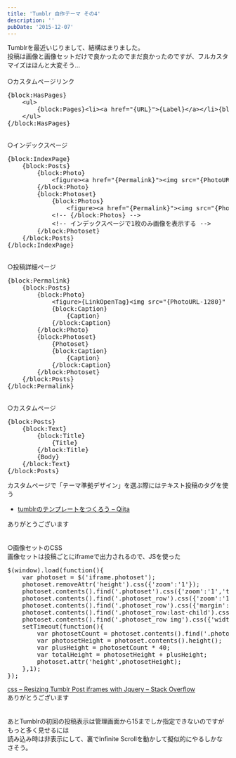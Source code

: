 ```yaml
---
title: 'Tumblr 自作テーマ その4'
description: ''
pubDate: '2015-12-07'
---
```


<p>Tumblrを最近いじりまして、結構はまりました。<br>
投稿は画像と画像セットだけで良かったのでまだ良かったのですが、フルカスタマイズはほんと大変そう…<br>
&nbsp;<br>
○カスタムページリンク</p>
<pre class="brush: xml; title: ; notranslate" title="">{block:HasPages}
	&lt;ul&gt;
		{block:Pages}&lt;li&gt;&lt;a href="{URL}"&gt;{Label}&lt;/a&gt;&lt;/li&gt;{block:Pages}
	&lt;/ul&gt;
{/block:HasPages}
</pre>
<p>&nbsp;<br>
○インデックスページ</p>
<pre class="brush: xml; title: ; notranslate" title="">{block:IndexPage}
	{block:Posts}
		{block:Photo}
			&lt;figure&gt;&lt;a href="{Permalink}"&gt;&lt;img src="{PhotoURL-1280}" alt="{PhotoAlt}"&gt;&lt;/a&gt;&lt;/figure&gt;
		{/block:Photo}
		{block:Photoset}
			{block:Photos}
				&lt;figure&gt;&lt;a href="{Permalink}"&gt;&lt;img src="{PhotoURL-1280}" alt="{PhotoAlt}"&gt;&lt;/a&gt;&lt;/figure&gt;
			&lt;!-- {/block:Photos} --&gt;
			&lt;!-- インデックスページで1枚のみ画像を表示する --&gt;
		{/block:Photoset}
	{/block:Posts}
{/block:IndexPage}
</pre>
<p>&nbsp;<br>
○投稿詳細ページ</p>
<pre class="brush: xml; title: ; notranslate" title="">{block:Permalink}
	{block:Posts}
		{block:Photo}
			&lt;figure&gt;{LinkOpenTag}&lt;img src="{PhotoURL-1280}" alt="{PhotoAlt}"&gt;{LinkCloseTag}&lt;/figure&gt;
			{block:Caption}
				{Caption}
			{/block:Caption}
		{/block:Photo}
		{block:Photoset}
			{Photoset}
			{block:Caption}
				{Caption}
			{/block:Caption}
		{/block:Photoset}
	{/block:Posts}
{/block:Permalink}
</pre>
<p>&nbsp;<br>
○カスタムページ</p>
<pre class="brush: xml; title: ; notranslate" title="">{block:Posts}
	{block:Text}
		{block:Title}
			{Title}
		{/block:Title}
		{Body}
	{/block:Text}
{/block:Posts}
</pre>
<p>カスタムページで「テーマ準拠デザイン」を選ぶ際にはテキスト投稿のタグを使う</p>
<ul>
<li><a href="http://qiita.com/fnobi/items/a7a0320e159b08c310f8#2-5">tumblrのテンプレートをつくろう – Qiita</a></li>
</ul>
<p>ありがとうございます<br>
&nbsp;<br>
&nbsp;<br>
○画像セットのCSS<br>
画像セットは投稿ごとにiframeで出力されるので、JSを使った</p>
<pre class="brush: jscript; title: ; notranslate" title="">$(window).load(function(){
	var photoset = $('iframe.photoset');
	photoset.removeAttr('height').css({'zoom':'1'});
	photoset.contents().find('.photoset').css({'zoom':'1','transform':'scale(1)'});
	photoset.contents().find('.photoset_row').css({'zoom':'1'});
	photoset.contents().find('.photoset_row').css({'margin':'0 0 40px','width':'auto','height':'auto'});
	photoset.contents().find('.photoset_row:last-child').css({'margin-bottom':'0'});
	photoset.contents().find('.photoset_row img').css({'width':'100%','height':'auto'});
	setTimeout(function(){
		var photosetCount = photoset.contents().find('.photoset_row').length;
		var photosetHeight = photoset.contents().height();
		var plusHeight = photosetCount * 40;
		var totalHeight = photosetHeight + plusHeight;
		photoset.attr('height',photosetHeight);
	},1);
});
</pre>
<p><a href="http://stackoverflow.com/questions/27177734/resizing-tumblr-post-iframes-with-jquery">css – Resizing Tumblr Post iframes with Jquery – Stack Overflow</a><br>
ありがとうございます<br>
&nbsp;<br>
&nbsp;<br>
あとTumblrの初回の投稿表示は管理画面から15までしか指定できないのですがもっと多く見せるには<br>
読み込み時は非表示にして、裏でInfinite Scrollを動かして擬似的にやるしかなさそう。</p>
